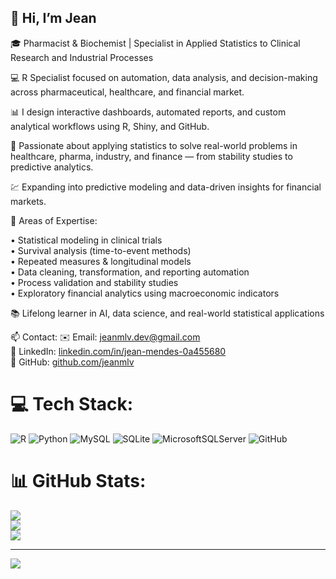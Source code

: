 ## 👋 Hi, I’m Jean  

🎓 Pharmacist & Biochemist | Specialist in Applied Statistics to Clinical Research and Industrial Processes  

💻 R Specialist focused on automation, data analysis, and decision-making across pharmaceutical, healthcare, and financial market.

📊 I design interactive dashboards, automated reports, and custom analytical workflows using R, Shiny, and GitHub.

🔬 Passionate about applying statistics to solve real-world problems in healthcare, pharma, industry, and finance — from stability studies to predictive analytics.

💹 Expanding into predictive modeling and data-driven insights for financial markets.

🧪 Areas of Expertise: 

• Statistical modeling in clinical trials  
• Survival analysis (time-to-event methods)  
• Repeated measures & longitudinal models  
• Data cleaning, transformation, and reporting automation  
• Process validation and stability studies  
• Exploratory financial analytics using macroeconomic indicators  

📚 Lifelong learner in AI, data science, and real-world statistical applications

📫 Contact:
✉️ Email: jeanmlv.dev@gmail.com  
🔗 LinkedIn: [linkedin.com/in/jean-mendes-0a455680](https://www.linkedin.com/in/jean-mendes-0a455680/?locale=en_US)  
🐙 GitHub: [github.com/jeanmlv](https://github.com/jeanmlv)

# 💻 Tech Stack:
![R](https://img.shields.io/badge/r-%23276DC3.svg?style=for-the-badge&logo=r&logoColor=white) ![Python](https://img.shields.io/badge/python-3670A0?style=for-the-badge&logo=python&logoColor=ffdd54) ![MySQL](https://img.shields.io/badge/mysql-4479A1.svg?style=for-the-badge&logo=mysql&logoColor=white) ![SQLite](https://img.shields.io/badge/sqlite-%2307405e.svg?style=for-the-badge&logo=sqlite&logoColor=white) ![MicrosoftSQLServer](https://img.shields.io/badge/Microsoft%20SQL%20Server-CC2927?style=for-the-badge&logo=microsoft%20sql%20server&logoColor=white) ![GitHub](https://img.shields.io/badge/github-%23121011.svg?style=for-the-badge&logo=github&logoColor=white)
# 📊 GitHub Stats:
![](https://github-readme-stats.vercel.app/api?username=jeanmlv&theme=merko&hide_border=false&include_all_commits=false&count_private=false)<br/>
![](https://nirzak-streak-stats.vercel.app/?user=jeanmlv&theme=merko&hide_border=false)<br/>
![](https://github-readme-stats.vercel.app/api/top-langs/?username=jeanmlv&theme=merko&hide_border=false&include_all_commits=false&count_private=false&layout=compact)

---
[![](https://visitcount.itsvg.in/api?id=jeanmlv&icon=0&color=0)](https://visitcount.itsvg.in)

<!-- Proudly created with GPRM ( https://gprm.itsvg.in ) -->
